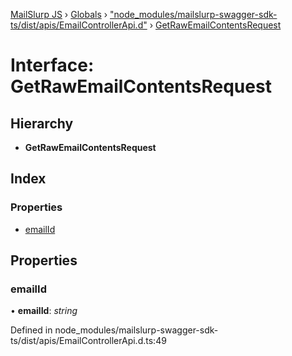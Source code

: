 [MailSlurp JS](../README.md) › [Globals](../globals.md) › ["node_modules/mailslurp-swagger-sdk-ts/dist/apis/EmailControllerApi.d"](../modules/_node_modules_mailslurp_swagger_sdk_ts_dist_apis_emailcontrollerapi_d_.md) › [GetRawEmailContentsRequest](_node_modules_mailslurp_swagger_sdk_ts_dist_apis_emailcontrollerapi_d_.getrawemailcontentsrequest.md)

# Interface: GetRawEmailContentsRequest

## Hierarchy

* **GetRawEmailContentsRequest**

## Index

### Properties

* [emailId](_node_modules_mailslurp_swagger_sdk_ts_dist_apis_emailcontrollerapi_d_.getrawemailcontentsrequest.md#emailid)

## Properties

###  emailId

• **emailId**: *string*

Defined in node_modules/mailslurp-swagger-sdk-ts/dist/apis/EmailControllerApi.d.ts:49

